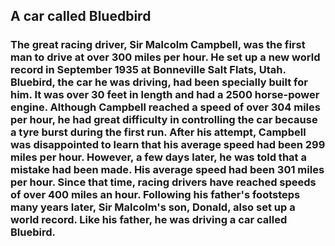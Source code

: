 ## A car called Bluedbird

### The great racing driver, Sir Malcolm Campbell, was the first man to drive at over 300 miles per hour. He set up a new world record in September 1935 at Bonneville Salt Flats, Utah. Bluebird, the car he was driving, had been specially built for him. It was over 30 feet in length and had a 2500 horse-power engine. Although Campbell reached a speed of over 304 miles per hour, he had great difficulty in controlling the car because a tyre burst during the first run. After his attempt, Campbell was disappointed to learn that his average speed had been 299 miles per hour. However, a few days later, he was told that a mistake had been made. His average speed had been 301 miles per hour. Since that time, racing drivers have reached speeds of over 400 miles an hour. Following his father's footsteps many years later, Sir Malcolm's son, Donald, also set up a world record. Like his father, he was driving a car called Bluebird.